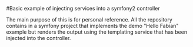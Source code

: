 #Basic example of injecting services into a symfony2 controller

The main purpose of this is for personal reference. All the repository contains in a symfony project that implements the demo "Hello Fabian" example but renders the output using the templating service that has been injected into the controller.
